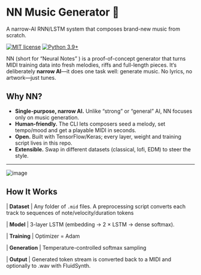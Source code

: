 # NN Music Generator 🎵
A narrow-AI RNN/LSTM system that composes brand-new music from scratch.

[![MIT license](https://img.shields.io/badge/license-MIT-blue.svg)](LICENSE)
[![Python 3.9+](https://img.shields.io/badge/python-3.9%20|%203.10-orange?logo=python)](#)

NN (short for “Neural Notes” ) is a proof-of-concept generator that turns MIDI training data into fresh melodies, riffs and full-length pieces. It‘s deliberately **narrow AI**—it does one task well: generate music. No lyrics, no artwork—just tunes.


## Why NN?
* **Single-purpose, narrow AI.** Unlike “strong” or “general” AI, NN focuses only on music generation.  
* **Human-friendly.** The CLI lets composers seed a melody, set tempo/mood and get a playable MIDI in seconds.  
* **Open.** Built with TensorFlow/Keras; every layer, weight and training script lives in this repo.  
* **Extensible.** Swap in different datasets (classical, lofi, EDM) to steer the style.

---
![image](https://github.com/user-attachments/assets/caa6c2b7-a173-4ecc-8e06-9ddbad19a428)


## How It Works
| **Dataset** | Any folder of `.mid` files. A preprocessing script converts each track to sequences of note/velocity/duration tokens

| **Model** | 3-layer LSTM (embedding → 2 × LSTM → dense softmax). 

| **Training** | Optimizer = Adam

| **Generation** | Temperature-controlled softmax sampling

| **Output** | Generated token stream is converted back to a MIDI and optionally to .wav with FluidSynth.

